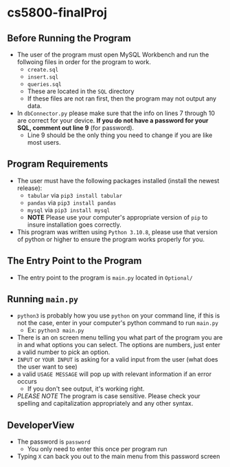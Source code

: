 # cs5800-finalProj

## Before Running the Program
*   The user of the program must open MySQL Workbench and run the follwoing files in order for the program to work.
    *   `create.sql`
    *   `insert.sql`
    *   `queries.sql`
    *   These are located in the `SQL` directory
    *   If these files are not ran first, then the program may not output any data.
*   In `dbConnector.py` please make sure that the info on lines 7 through 10 are correct for your device. **If you do not have a password for your SQL, comment out line 9** (for password). 
    *   Line 9 should be the only thing you need to change if you are like most users.

## Program Requirements
* The user must have the following packages installed (install the newest release):
    *   `tabular` via `pip3 install tabular`
    *   `pandas` via `pip3 install pandas`
    *   `mysql` via `pip3 install mysql`
    *   **NOTE** Please use your computer's appropriate version of `pip` to insure installation goes correctly.
*   This program was written using `Python 3.10.8`, please use that version of python or higher to ensure the program works properly for you.

## The Entry Point to the Program
*   The entry point to the program is `main.py` located in `Optional/`

## Running `main.py`
*   `python3` is probably how you use `python` on your command line, if this is not the case, enter in your computer's python command to run `main.py`
    *   Ex: `python3 main.py`
*   There is an on screen menu telling you what part of the program you are in and what options you can select. The options are numbers, just enter a valid number to pick an option.
*   `INPUT` or `YOUR INPUT` is asking for a valid input from the user (what does the user want to see)
*   a valid `USAGE MESSAGE` will pop up with relevant information if an error occurs
    *   If you don't see output, it's working right.
*   *PLEASE NOTE* The program is case sensitive. Please check your spelling and capitalization appropriately and any other syntax.

## DeveloperView
*   The password is `password`
    *   You only need to enter this once per program run
*   Typing `X` can back you out to the main menu from this password screen